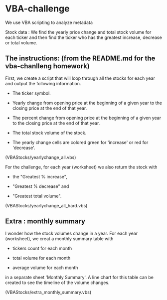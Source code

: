 # VBA-challenge
We use VBA scripting to analyze metadata

Stock data : We find the yearly price change and total stock volume for each ticker and then find the ticker who has the greatest increase, decrease or total volume.

## The instructions: (from the README.md for the vba-chanlleng homework)

First, we create a script that will loop through all the stocks for each year and output the following information.

  * The ticker symbol.

  * Yearly change from opening price at the beginning of a given year to the closing price at the end of that year.

  * The percent change from opening price at the beginning of a given year to the closing price at the end of that year.

  * The total stock volume of the stock.
  
  * The yearly change cells are colored green for 'increase' or red for 'decrease'.
  
  (VBAStocks/yearlychange_all.vbs)
  
For the challenge, for each year (worksheet) we also return the stock with 

  * the "Greatest % increase", 
  
  * "Greatest % decrease" and 
  
  * "Greatest total volume".
  
  (VBAStocks/yearlychange_all_hard.vbs)
  
## Extra : monthly summary

I wonder how the stock volumes change in a year. For each year (worksheet), we creat a monthly summary table with

  * tickers count for each month

  * total volume for each month
  
  * average volume for each month
  
  in a separate sheet 'Monthly Summary'.
  A line chart for this table can be created to see the timeline of the volume changes.
  
  (VBAStocks/extra_monthly_summary.vbs)

